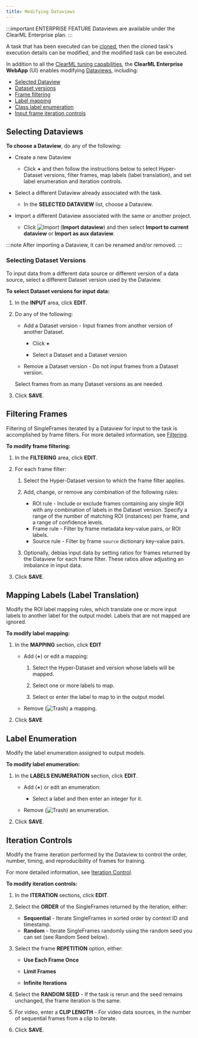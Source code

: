 ```yaml
---
title: Modifying Dataviews
---
```


:::important ENTERPRISE FEATURE
Dataviews are available under the ClearML Enterprise plan.
:::

A task that has been executed can be [cloned](../../webapp/webapp_exp_reproducing.md), then the cloned task's 
execution details can be modified, and the modified task can be executed. 

In addition to all the [ClearML tuning capabilities](../../webapp/webapp_exp_tuning.md), the **ClearML Enterprise WebApp** (UI) 
enables modifying [Dataviews](webapp_dataviews.md), including: 
* [Selected Dataview](#selecting-dataviews)
* [Dataset versions](#selecting-dataset-versions)
* [Frame filtering](#filtering-frames)
* [Label mapping](#mapping-labels-label-translation)
* [Class label enumeration](#label-enumeration)
* [Input frame iteration controls](#iteration-controls)

## Selecting Dataviews

**To choose a Dataview**, do any of the following:

* Create a new Dataview  
    
    * Click **+** and then follow the instructions below to select Hyper-Dataset versions, filter frames, map labels (label translation), 
      and set label enumeration and iteration controls.
      
* Select a different Dataview already associated with the task. 
    
    * In the **SELECTED DATAVIEW** list, choose a Dataview.  
  
* Import a different Dataview associated with the same or another project.  
    
    * Click <img src="/docs/latest/icons/ico-import.svg" alt="Import" className="icon size-md space-sm" /> (**Import dataview**) and then 
      select **Import to current dataview** or **Import as aux dataview**.
      
:::note
After importing a Dataview, it can be renamed and/or removed. 
:::

### Selecting Dataset Versions

To input data from a different data source or different version of a data source, select a different Dataset version used 
by the Dataview.

**To select Dataset versions for input data:**

1. In the **INPUT** area, click **EDIT**.
1. Do any of the following:

    * Add a Dataset version - Input frames from another version of another Dataset.
    
        * Click **+** 
    
        * Select a Dataset and a Dataset version 
        
    * Remove a Dataset version - Do not input frames from a Dataset version.
    
   Select frames from as many Dataset versions as are needed.

1. Click **SAVE**.
   
## Filtering Frames

Filtering of SingleFrames iterated by a Dataview for input to the task is accomplished by frame filters. 
For more detailed information, see [Filtering](../dataviews.md#filtering).

**To modify frame filtering:**

1. In the **FILTERING** area, click **EDIT**.
1. For each frame filter:

    1. Select the Hyper-Dataset version to which the frame filter applies.
    1. Add, change, or remove any combination of the following rules:
    
        * ROI rule - Include or exclude frames containing any single ROI with any combination of labels in the Dataset 
          version. Specify a range of the number of matching ROI (instances) per frame, and a range of confidence levels.
        * Frame rule - Filter by frame metadata key-value pairs, or ROI labels.
        * Source rule - Filter by frame `source` dictionary key-value pairs.
    
    1. Optionally, debias input data by setting ratios for frames returned by the Dataview for each frame filter. These 
       ratios allow adjusting an imbalance in input data.

1. Click **SAVE**.
    
## Mapping Labels (Label Translation)

Modify the ROI label mapping rules, which translate one or more input labels to another label for the output model. Labels 
that are not mapped are ignored. 

**To modify label mapping:**

1. In the **MAPPING** section, click **EDIT**
    * Add (**+**) or edit a mapping:
      
        1. Select the Hyper-Dataset and version whose labels will be mapped.
      
        1. Select one or more labels to map.
      
        1. Select or enter the label to map to in the output model.
    
    * Remove (<img src="/docs/latest/icons/ico-trash.svg" alt="Trash" className="icon size-md space-sm" />) a mapping.

1. Click **SAVE**

## Label Enumeration

Modify the label enumeration assigned to output models.

**To modify label enumeration:**

1. In the **LABELS ENUMERATION** section, click **EDIT**.

    * Add (**+**) or edit an enumeration:
    
        * Select a label and then enter an integer for it.
    
    * Remove (<img src="/docs/latest/icons/ico-trash.svg" alt="Trash" className="icon size-md space-sm" />)  an enumeration.

1. Click **SAVE**.

## Iteration Controls

Modify the frame iteration performed by the Dataview to control the order, number, timing, and reproducibility of frames 
for training.

For more detailed information, see [Iteration Control](../dataviews.md#iteration-control).

**To modify iteration controls:**

1. In the **ITERATION** sections, click **EDIT**.

1. Select the **ORDER** of the SingleFrames returned by the iteration, either:

    * **Sequential** - Iterate SingleFrames in sorted order by context ID and timestamp.
    * **Random** - Iterate SingleFrames randomly using the random seed you can set (see Random Seed below).
    
1. Select the frame **REPETITION** option, either:

    * **Use Each Frame Once**  

    * **Limit Frames**    
         
    * **Infinite Iterations**
        
1. Select the **RANDOM SEED** - If the task is rerun and the seed remains unchanged, the frame iteration is the same.

1. For video, enter a **CLIP LENGTH** - For video data sources, in the number of sequential frames from a clip to iterate.

1. Click **SAVE**.
